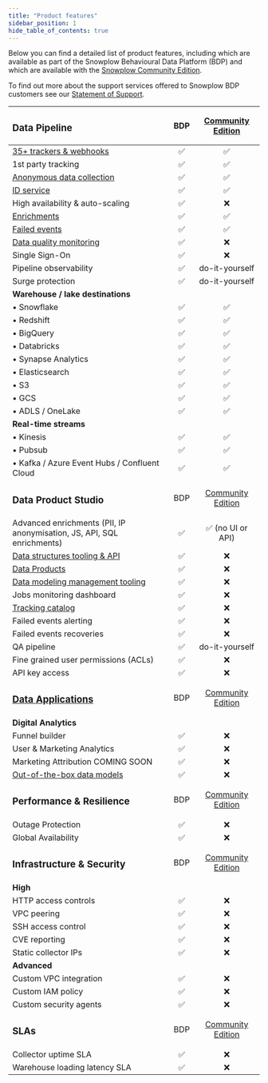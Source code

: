 ```yaml
---
title: "Product features"
sidebar_position: 1
hide_table_of_contents: true
---
```


Below you can find a detailed list of product features, including which are available as part of the Snowplow Behavioural Data Platform (BDP) and which are available with the [Snowplow Community Edition](/docs/getting-started-on-community-edition/index.md). 

To find out more about the support services offered to Snowplow BDP customers see our [Statement of Support](/statement-of-support/).

| <h3>Data Pipeline</h3> |     BDP     | [Community Edition](/docs/getting-started-on-community-edition/index.md) | 
|:--|:-:|:-:|
| [35+ trackers & webhooks](/docs/collecting-data/index.md) | ✅ | ✅ |
| 1st party tracking | ✅ | ✅ |
| [Anonymous data collection](/docs/recipes/recipe-anonymous-tracking/index.md) | ✅ | ✅ |
| [ID service](/docs/collecting-data/collecting-from-own-applications/javascript-trackers/web-tracker/browsers/index.md#what-is-an-id-service) | ✅ | ✅ |
| High availability & auto-scaling | ✅ | ❌ |
| [Enrichments](/docs/enriching-your-data/available-enrichments/index.md) | ✅ | ✅ |
| [Failed events](/docs/understanding-your-pipeline/failed-events/index.md) | ✅ | ✅ | 
| [Data quality monitoring](/docs/managing-data-quality/monitoring-failed-events/index.md) | ✅ | ❌ |
| Single Sign-On | ✅ | ❌ | 
| Pipeline observability | ✅ | do-it-yourself | 
| Surge protection | ✅ | do-it-yourself |
| **Warehouse / lake destinations** | | 
| • Snowflake | ✅ | ✅ | 
| • Redshift | ✅ | ✅| 
| • BigQuery | ✅ | ✅ | 
| • Databricks | ✅ | ✅ | 
| • Synapse Analytics | ✅ | ✅ |
| • Elasticsearch | ✅ | ✅ | 
| • S3 | ✅ | ✅ | 
| • GCS | ✅ | ✅ | 
| • ADLS / OneLake | ✅ | ✅ |
| **Real-time streams** | | 
| • Kinesis | ✅ | ✅ |
| • Pubsub | ✅ | ✅ | 
| • Kafka / Azure Event Hubs / Confluent Cloud | ✅ | ✅ |
| <h3>Data Product Studio</h3> | BDP |[Community Edition](/docs/getting-started-on-community-edition/index.md)|
| Advanced enrichments (PII, IP anonymisation, JS, API, SQL enrichments) | ✅ | ✅ (no UI or API)| 
| [Data structures tooling & API](/docs/understanding-tracking-design/managing-your-data-structures/ui/index.md) | ✅ |❌|
| [Data Products](/docs/understanding-tracking-design/defining-the-data-to-collect-with-data-poducts/) | ✅ |❌|
| [Data modeling management tooling](/docs/modeling-your-data/running-data-models-via-snowplow-bdp/dbt/index.md) | ✅ | ❌ |
| Jobs monitoring dashboard | ✅  | ❌ |
| [Tracking catalog](/docs/discovering-data/tracking-catalog/index.md) | ✅ | ❌ |
| Failed events alerting | ✅ | ❌ |
| Failed events recoveries | ✅ | ❌ |
| QA pipeline | ✅ | do-it-yourself |
| Fine grained user permissions (ACLs) | ✅ | ❌ |
| API key access | ✅ | ❌ |
| <h3>[Data Applications](/docs/data-apps/index.md)</h3> | BDP |[Community Edition](/docs/getting-started-on-community-edition/index.md)|
| **Digital Analytics** |  | |
| Funnel builder | ✅  | ❌ |
| User & Marketing Analytics | ✅  | ❌ |
| Marketing Attribution COMING SOON | ✅  | ❌ |
| [Out-of-the-box data models](/docs/modeling-your-data/index.md)  | ✅ | ❌ |
| <h3>Performance & Resilience</h3> | BDP |[Community Edition](/docs/getting-started-on-community-edition/index.md)|
| Outage Protection | ✅ | ❌ |
| Global Availability | ✅ | ❌ |
| <h3>Infrastructure & Security</h3> | BDP |[Community Edition](/docs/getting-started-on-community-edition/index.md)|
| **High** |  |  |
| HTTP access controls | ✅ | ❌ |
| VPC peering | ✅ | ❌ |
| SSH access control | ✅ | ❌ |
| CVE reporting | ✅ | ❌ |
| Static collector IPs | ✅ | ❌ |
| **Advanced** |   |   |
| Custom VPC integration | ✅ | ❌ |
| Custom IAM policy | ✅ | ❌ |
| Custom security agents | ✅ | ❌ |
| <h3>SLAs</h3> | BDP |[Community Edition](/docs/getting-started-on-community-edition/index.md)|
| Collector uptime SLA | ✅ | ❌ | 
| Warehouse loading latency SLA | ✅ | ❌ |


